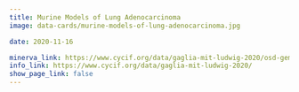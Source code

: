 ```yaml
---
title: Murine Models of Lung Adenocarcinoma
image: data-cards/murine-models-of-lung-adenocarcinoma.jpg

date: 2020-11-16

minerva_link: https://www.cycif.org/data/gaglia-mit-ludwig-2020/osd-gemm-lung.html
info_link: https://www.cycif.org/data/gaglia-mit-ludwig-2020/
show_page_link: false
---
```

